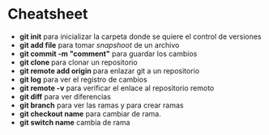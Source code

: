 # Cheatsheet

- **git init** para inicializar la carpeta donde se quiere el control de versiones
- **git add file** para tomar *snapshoot* de un archivo
- **git  commit -m "comment"** para guardar los cambios
- **git clone <link>** para clonar un repositorio
- **git  remote add  origin <link>** para enlazar git a un repositorio
- **git log** para ver el registro de cambios
- **git remote -v** para verificar el enlace al repositorio remoto
- **git diff** para ver diferencias
- **git  branch** para ver las ramas y para crear ramas
- **git  checkout name** para cambiar de rama.
- **git  switch name** cambia de rama